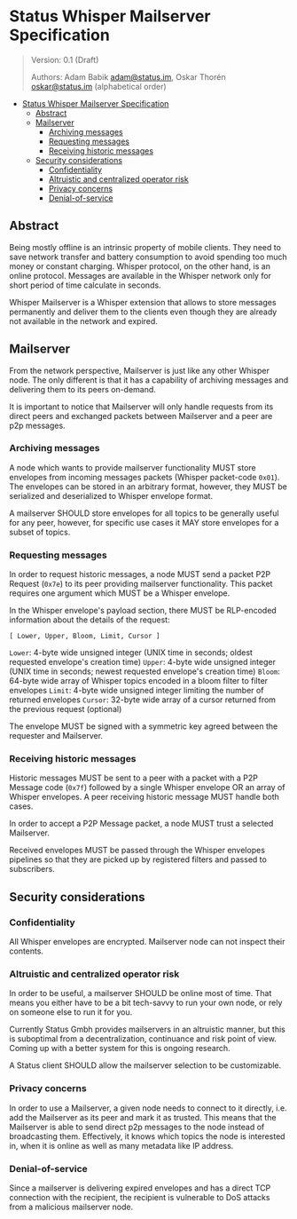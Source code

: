 # Status Whisper Mailserver Specification
> Version: 0.1 (Draft)
>
> Authors: Adam Babik <adam@status.im>, Oskar Thorén <oskar@status.im> (alphabetical order)

- [Status Whisper Mailserver Specification](#status-whisper-mailserver-specification)
  - [Abstract](#abstract)
  - [Mailserver](#mailserver)
    - [Archiving messages](#archiving-messages)
    - [Requesting messages](#requesting-messages)
    - [Receiving historic messages](#receiving-historic-messages)
  - [Security considerations](#security-considerations)
    - [Confidentiality](#confidentiality)
    - [Altruistic and centralized operator risk](#altruistic-and-centralized-operator-risk)
    - [Privacy concerns](#privacy-concerns)
    - [Denial-of-service](#denial-of-service)

## Abstract

Being mostly offline is an intrinsic property of mobile clients. They need to save network transfer and battery consumption to avoid spending too much money or constant charging. Whisper protocol, on the other hand, is an online protocol. Messages are available in the Whisper network only for short period of time calculate in seconds.

Whisper Mailserver is a Whisper extension that allows to store messages permanently and deliver them to the clients even though they are already not available in the network and expired.

## Mailserver

From the network perspective, Mailserver is just like any other Whisper node. The only different is that it has a capability of archiving messages and delivering them to its peers on-demand.

It is important to notice that Mailserver will only handle requests from its direct peers and exchanged packets between Mailserver and a peer are p2p messages.

### Archiving messages

A node which wants to provide mailserver functionality MUST store envelopes from incoming messages packets (Whisper packet-code `0x01`). The envelopes can be stored in an arbitrary format, however, they MUST be serialized and deserialized to Whisper envelope format.

A mailserver SHOULD store envelopes for all topics to be generally useful for any peer, however, for specific use cases it MAY store envelopes for a subset of topics.

### Requesting messages

In order to request historic messages, a node MUST send a packet P2P Request (`0x7e`) to its peer providing mailserver functionality. This packet requires one argument which MUST be a Whisper envelope.

In the Whisper envelope's payload section, there MUST be RLP-encoded information about the details of the request:

```
[ Lower, Upper, Bloom, Limit, Cursor ]
```

`Lower`: 4-byte wide unsigned integer (UNIX time in seconds; oldest requested envelope's creation time)
`Upper`: 4-byte wide unsigned integer (UNIX time in seconds; newest requested envelope's creation time)
`Bloom`: 64-byte wide array of Whisper topics encoded in a bloom filter to filter envelopes
`Limit`: 4-byte wide unsigned integer limiting the number of returned envelopes
`Cursor`: 32-byte wide array of a cursor returned from the previous request (optional)

The envelope MUST be signed with a symmetric key agreed between the requester and Mailserver.

### Receiving historic messages

Historic messages MUST be sent to a peer with a packet with a P2P Message code (`0x7f`) followed by a single Whisper envelope OR an array of Whisper envelopes. A peer receiving historic message MUST handle both cases.

In order to accept a P2P Message packet, a node MUST trust a selected Mailserver.

Received envelopes MUST be passed through the Whisper envelopes pipelines so that they are picked up by registered filters and passed to subscribers.

## Security considerations

### Confidentiality

All Whisper envelopes are encrypted. Mailserver node can not inspect their contents.

### Altruistic and centralized operator risk

In order to be useful, a mailserver SHOULD be online most of time. That means
you either have to be a bit tech-savvy to run your own node, or rely on someone
else to run it for you.

Currently Status Gmbh provides mailservers in an altruistic manner, but this is
suboptimal from a decentralization, continuance and risk point of view. Coming
up with a better system for this is ongoing research.

A Status client SHOULD allow the mailserver selection to be customizable.

### Privacy concerns

In order to use a Mailserver, a given node needs to connect to it directly,
i.e. add the Mailserver as its peer and mark it as trusted. This means that the
Mailserver is able to send direct p2p messages to the node instead of
broadcasting them. Effectively, it knows which topics the node is interested in,
when it is online as well as many metadata like IP address.

### Denial-of-service

Since a mailserver is delivering expired envelopes and has a direct TCP connection with the recipient, the recipient is vulnerable to DoS attacks from a malicious mailserver node.
